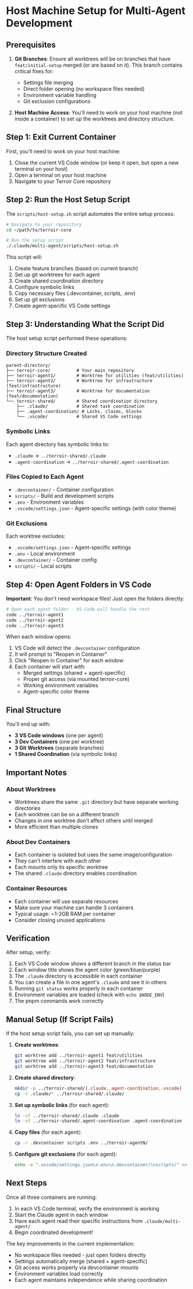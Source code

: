 # Host Machine Setup for Multi-Agent Development

## Prerequisites

1. **Git Branches**: Ensure all worktrees will be on branches that have `feat/initial-setup` merged (or are based on it). This branch contains critical fixes for:
   - Settings file merging
   - Direct folder opening (no workspace files needed)
   - Environment variable handling
   - Git exclusion configurations

2. **Host Machine Access**: You'll need to work on your host machine (not inside a container) to set up the worktrees and directory structure.

## Step 1: Exit Current Container

First, you'll need to work on your host machine:
1. Close the current VS Code window (or keep it open, but open a new terminal on your host)
2. Open a terminal on your host machine
3. Navigate to your Terroir Core repository

## Step 2: Run the Host Setup Script

The `scripts/host-setup.sh` script automates the entire setup process:

```bash
# Navigate to your repository
cd ~/path/to/terroir-core

# Run the setup script
./.claude/multi-agent/scripts/host-setup.sh
```

This script will:
1. Create feature branches (based on current branch)
2. Set up git worktrees for each agent
3. Create shared coordination directory
4. Configure symbolic links
5. Copy necessary files (.devcontainer, scripts, .env)
6. Set up git exclusions
7. Create agent-specific VS Code settings

## Step 3: Understanding What the Script Did

The host setup script performed these operations:

### Directory Structure Created
```
parent-directory/
├── terroir-core/          # Your main repository
├── terroir-agent1/        # Worktree for utilities (feat/utilities)
├── terroir-agent2/        # Worktree for infrastructure (feat/infrastructure)
├── terroir-agent3/        # Worktree for documentation (feat/documentation)
└── terroir-shared/        # Shared coordination directory
    ├── .claude/           # Shared task coordination
    ├── .agent-coordination/ # Locks, claims, blocks
    └── .vscode/           # Shared VS Code settings
```

### Symbolic Links
Each agent directory has symbolic links to:
- `.claude` → `../terroir-shared/.claude`
- `.agent-coordination` → `../terroir-shared/.agent-coordination`

### Files Copied to Each Agent
- `.devcontainer/` - Container configuration
- `scripts/` - Build and development scripts
- `.env` - Environment variables
- `.vscode/settings.json` - Agent-specific settings (with color theme)

### Git Exclusions
Each worktree excludes:
- `.vscode/settings.json` - Agent-specific settings
- `.env` - Local environment
- `.devcontainer/` - Container config
- `scripts/` - Local scripts

## Step 4: Open Agent Folders in VS Code

**Important**: You don't need workspace files! Just open the folders directly:

```bash
# Open each agent folder - VS Code will handle the rest
code ../terroir-agent1
code ../terroir-agent2  
code ../terroir-agent3
```

When each window opens:
1. VS Code will detect the `.devcontainer` configuration
2. It will prompt to "Reopen in Container"
3. Click "Reopen in Container" for each window
4. Each container will start with:
   - Merged settings (shared + agent-specific)
   - Proper git access (via mounted terroir-core)
   - Working environment variables
   - Agent-specific color theme

## Final Structure

You'll end up with:
- **3 VS Code windows** (one per agent)
- **3 Dev Containers** (one per worktree)
- **3 Git Worktrees** (separate branches)
- **1 Shared Coordination** (via symbolic links)

## Important Notes

### About Worktrees
- Worktrees share the same `.git` directory but have separate working directories
- Each worktree can be on a different branch
- Changes in one worktree don't affect others until merged
- More efficient than multiple clones

### About Dev Containers
- Each container is isolated but uses the same image/configuration
- They can't interfere with each other
- Each mounts only its specific worktree
- The shared `.claude` directory enables coordination

### Container Resources
- Each container will use separate resources
- Make sure your machine can handle 3 containers
- Typical usage: ~1-2GB RAM per container
- Consider closing unused applications

## Verification

After setup, verify:
1. Each VS Code window shows a different branch in the status bar
2. Each window title shows the agent color (green/blue/purple)
3. The `.claude` directory is accessible in each container
4. You can create a file in one agent's `.claude` and see it in others
5. Running `git status` works properly in each container
6. Environment variables are loaded (check with `echo $NODE_ENV`)
7. The pnpm commands work correctly

## Manual Setup (If Script Fails)

If the host setup script fails, you can set up manually:

1. **Create worktrees**:
   ```bash
   git worktree add ../terroir-agent1 feat/utilities
   git worktree add ../terroir-agent2 feat/infrastructure
   git worktree add ../terroir-agent3 feat/documentation
   ```

2. **Create shared directory**:
   ```bash
   mkdir -p ../terroir-shared/{.claude,.agent-coordination,.vscode}
   cp -r .claude/* ../terroir-shared/.claude/
   ```

3. **Set up symbolic links** (for each agent):
   ```bash
   ln -sf ../terroir-shared/.claude .claude
   ln -sf ../terroir-shared/.agent-coordination .agent-coordination
   ```

4. **Copy files** (for each agent):
   ```bash
   cp -r .devcontainer scripts .env ../terroir-agentN/
   ```

5. **Configure git exclusions** (for each agent):
   ```bash
   echo -e ".vscode/settings.json\n.env\n.devcontainer/\nscripts/" >> .git/info/exclude
   ```

## Next Steps

Once all three containers are running:
1. In each VS Code terminal, verify the environment is working
2. Start the Claude agent in each window
3. Have each agent read their specific instructions from `.claude/multi-agent/`
4. Begin coordinated development!

The key improvements in the current implementation:
- No workspace files needed - just open folders directly
- Settings automatically merge (shared + agent-specific)
- Git access works properly via devcontainer mounts
- Environment variables load correctly
- Each agent maintains independence while sharing coordination